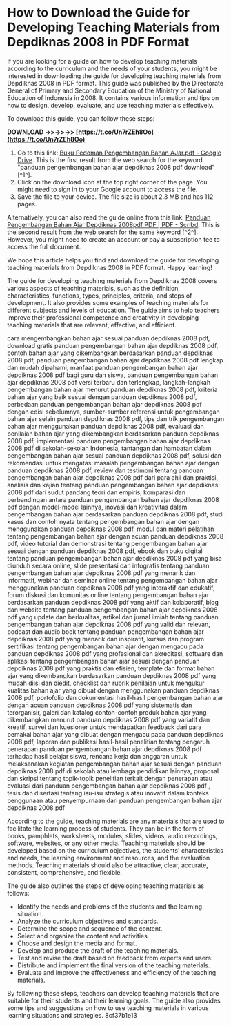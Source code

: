 # How to Download the Guide for Developing Teaching Materials from Depdiknas 2008 in PDF Format
 
If you are looking for a guide on how to develop teaching materials according to the curriculum and the needs of your students, you might be interested in downloading the guide for developing teaching materials from Depdiknas 2008 in PDF format. This guide was published by the Directorate General of Primary and Secondary Education of the Ministry of National Education of Indonesia in 2008. It contains various information and tips on how to design, develop, evaluate, and use teaching materials effectively.
 
To download this guide, you can follow these steps:
 
**DOWNLOAD ->>->>->> [https://t.co/Un7rZEh8Oo](https://t.co/Un7rZEh8Oo)**


 
1. Go to this link: [Buku Pedoman Pengembangan Bahan AJar.pdf - Google Drive](https://drive.google.com/file/d/1aRgJvD7p4g8f7yFuOmkDhJinGi-JwVd8/view?usp=sharing). This is the first result from the web search for the keyword "panduan pengembangan bahan ajar depdiknas 2008 pdf download" [^1^].
2. Click on the download icon at the top right corner of the page. You might need to sign in to your Google account to access the file.
3. Save the file to your device. The file size is about 2.3 MB and has 112 pages.

Alternatively, you can also read the guide online from this link: [Panduan Pengembangan Bahan Ajar Depdiknas 2008pdf PDF | PDF - Scribd](https://id.scribd.com/document/449658541/Panduan-Pengembangan-Bahan-Ajar-Depdiknas-2008pdf-pdf). This is the second result from the web search for the same keyword [^2^]. However, you might need to create an account or pay a subscription fee to access the full document.
 
We hope this article helps you find and download the guide for developing teaching materials from Depdiknas 2008 in PDF format. Happy learning!
  
The guide for developing teaching materials from Depdiknas 2008 covers various aspects of teaching materials, such as the definition, characteristics, functions, types, principles, criteria, and steps of development. It also provides some examples of teaching materials for different subjects and levels of education. The guide aims to help teachers improve their professional competence and creativity in developing teaching materials that are relevant, effective, and efficient.
 
cara mengembangkan bahan ajar sesuai panduan depdiknas 2008 pdf,  download gratis panduan pengembangan bahan ajar depdiknas 2008 pdf,  contoh bahan ajar yang dikembangkan berdasarkan panduan depdiknas 2008 pdf,  panduan pengembangan bahan ajar depdiknas 2008 pdf lengkap dan mudah dipahami,  manfaat panduan pengembangan bahan ajar depdiknas 2008 pdf bagi guru dan siswa,  panduan pengembangan bahan ajar depdiknas 2008 pdf versi terbaru dan terlengkap,  langkah-langkah pengembangan bahan ajar menurut panduan depdiknas 2008 pdf,  kriteria bahan ajar yang baik sesuai dengan panduan depdiknas 2008 pdf,  perbedaan panduan pengembangan bahan ajar depdiknas 2008 pdf dengan edisi sebelumnya,  sumber-sumber referensi untuk pengembangan bahan ajar selain panduan depdiknas 2008 pdf,  tips dan trik pengembangan bahan ajar menggunakan panduan depdiknas 2008 pdf,  evaluasi dan penilaian bahan ajar yang dikembangkan berdasarkan panduan depdiknas 2008 pdf,  implementasi panduan pengembangan bahan ajar depdiknas 2008 pdf di sekolah-sekolah Indonesia,  tantangan dan hambatan dalam pengembangan bahan ajar sesuai panduan depdiknas 2008 pdf,  solusi dan rekomendasi untuk mengatasi masalah pengembangan bahan ajar dengan panduan depdiknas 2008 pdf,  review dan testimoni tentang panduan pengembangan bahan ajar depdiknas 2008 pdf dari para ahli dan praktisi,  analisis dan kajian tentang panduan pengembangan bahan ajar depdiknas 2008 pdf dari sudut pandang teori dan empiris,  komparasi dan perbandingan antara panduan pengembangan bahan ajar depdiknas 2008 pdf dengan model-model lainnya,  inovasi dan kreativitas dalam pengembangan bahan ajar berdasarkan panduan depdiknas 2008 pdf,  studi kasus dan contoh nyata tentang pengembangan bahan ajar dengan menggunakan panduan depdiknas 2008 pdf,  modul dan materi pelatihan tentang pengembangan bahan ajar dengan acuan panduan depdiknas 2008 pdf,  video tutorial dan demonstrasi tentang pengembangan bahan ajar sesuai dengan panduan depdiknas 2008 pdf,  ebook dan buku digital tentang panduan pengembangan bahan ajar depdiknas 2008 pdf yang bisa diunduh secara online,  slide presentasi dan infografis tentang panduan pengembangan bahan ajar depdiknas 2008 pdf yang menarik dan informatif,  webinar dan seminar online tentang pengembangan bahan ajar menggunakan panduan depdiknas 2008 pdf yang interaktif dan edukatif,  forum diskusi dan komunitas online tentang pengembangan bahan ajar berdasarkan panduan depdiknas 2008 pdf yang aktif dan kolaboratif,  blog dan website tentang panduan pengembangan bahan ajar depdiknas 2008 pdf yang update dan berkualitas,  artikel dan jurnal ilmiah tentang panduan pengembangan bahan ajar depdiknas 2008 pdf yang valid dan relevan,  podcast dan audio book tentang panduan pengembangan bahan ajar depdiknas 2008 pdf yang menarik dan inspiratif,  kursus dan program sertifikasi tentang pengembangan bahan ajar dengan mengacu pada panduan depdiknas 2008 pdf yang profesional dan akreditasi,  software dan aplikasi tentang pengembangan bahan ajar sesuai dengan panduan depdiknas 2008 pdf yang praktis dan efisien,  template dan format bahan ajar yang dikembangkan berdasarkan panduan depdiknas 2008 pdf yang mudah diisi dan diedit,  checklist dan rubrik penilaian untuk mengukur kualitas bahan ajar yang dibuat dengan menggunakan panduan depdiknas 2008 pdf,  portofolio dan dokumentasi hasil-hasil pengembangan bahan ajar dengan acuan panduan depdiknas 2008 pdf yang sistematis dan terorganisir,  galeri dan katalog contoh-contoh produk bahan ajar yang dikembangkan menurut panduan depdiknas 2008 pdf yang variatif dan kreatif,  survei dan kuesioner untuk mendapatkan feedback dari para pemakai bahan ajar yang dibuat dengan mengacu pada panduan depdiknas 2008 pdf,  laporan dan publikasi hasil-hasil penelitian tentang pengaruh penerapan panduan pengembangan bahan ajar depdiknas 2008 pdf terhadap hasil belajar siswa,  rencana kerja dan anggaran untuk melaksanakan kegiatan pengembangan bahan ajar sesuai dengan panduan depdiknas 2008 pdf di sekolah atau lembaga pendidikan lainnya,  proposal dan skripsi tentang topik-topik penelitian terkait dengan penerapan atau evaluasi dari panduan pengembangan bahan ajar depdiknas 2008 pdf ,  tesis dan disertasi tentang isu-isu strategis atau inovatif dalam konteks penggunaan atau penyempurnaan dari panduan pengembangan bahan ajar depdiknas 2008 pdf
 
According to the guide, teaching materials are any materials that are used to facilitate the learning process of students. They can be in the form of books, pamphlets, worksheets, modules, slides, videos, audio recordings, software, websites, or any other media. Teaching materials should be developed based on the curriculum objectives, the students' characteristics and needs, the learning environment and resources, and the evaluation methods. Teaching materials should also be attractive, clear, accurate, consistent, comprehensive, and flexible.
 
The guide also outlines the steps of developing teaching materials as follows:

- Identify the needs and problems of the students and the learning situation.
- Analyze the curriculum objectives and standards.
- Determine the scope and sequence of the content.
- Select and organize the content and activities.
- Choose and design the media and format.
- Develop and produce the draft of the teaching materials.
- Test and revise the draft based on feedback from experts and users.
- Distribute and implement the final version of the teaching materials.
- Evaluate and improve the effectiveness and efficiency of the teaching materials.

By following these steps, teachers can develop teaching materials that are suitable for their students and their learning goals. The guide also provides some tips and suggestions on how to use teaching materials in various learning situations and strategies.
 8cf37b1e13
 

